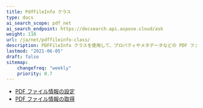 ```yaml
---
title: PdfFileInfo クラス
type: docs
ai_search_scope: pdf_net
ai_search_endpoint: https://docsearch.api.aspose.cloud/ask
weight: 110
url: /ja/net/pdffileinfo-class/
description: PDFFileInfo クラスを使用して、プロパティやメタデータなどの PDF ファイル情報を管理する方法を発見してください。
lastmod: "2021-06-05"
draft: false
sitemap:
    changefreq: "weekly"
    priority: 0.7
---
```

- [PDF ファイル情報の設定](/pdf/ja/net/set-pdf-file-information/)
- [PDF ファイル情報の取得](/pdf/ja/net/get-pdf-file-information/)